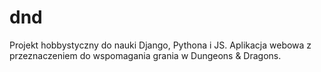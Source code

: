 # dnd
Projekt hobbystyczny do nauki Django, Pythona i JS. 
Aplikacja webowa z przeznaczeniem do wspomagania grania w Dungeons & Dragons. 
